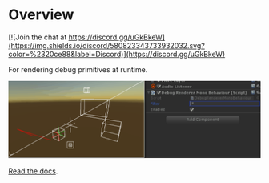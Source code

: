 # Overview

[![Join the chat at https://discord.gg/uGkBkeW](https://img.shields.io/discord/580823343733932032.svg?color=%2320ce88&label=Discord)](https://discord.gg/uGkBkeW)

For rendering debug primitives at runtime.

![example](docs/example.gif)

[Read the docs](http://docs.enklu.com/commons-unity/index.html#debug-rendering).
